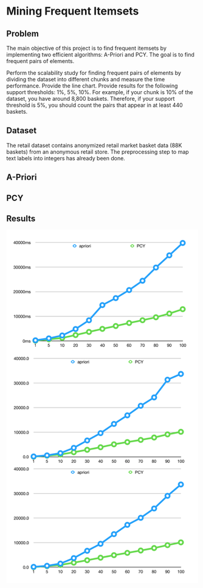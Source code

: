 # Mining Frequent Itemsets

## Problem 

The main objective of this project is to find frequent itemsets by implementing two efficient algorithms: A-Priori and PCY. The goal is to find frequent pairs of elements.

Perform the scalability study for finding frequent pairs of elements by dividing the dataset into different chunks and measure the time performance. Provide the line chart. Provide results for the following support thresholds: 1%, 5%, 10%. For example, if your chunk is 10% of the dataset, you have around 8,800 baskets. Therefore, if your support threshold is 5%, you should count the pairs that appear in at least 440 baskets. 

## Dataset

The retail dataset contains anonymized retail market basket data (88K baskets) from an anonymous retail store. The preprocessing step to map text labels into integers has already been done.

## A-Priori

## PCY

## Results 

![Graph of Results](mfi_results.png)